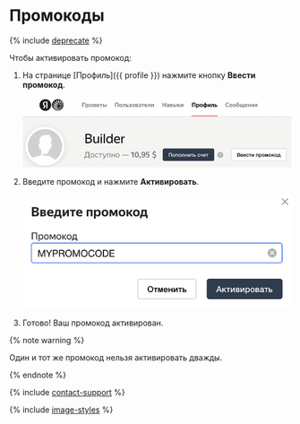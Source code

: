 # Промокоды

{% include [deprecate](../../_includes/deprecate.md) %}

Чтобы активировать промокод:

1. На странице [Профиль]({{ profile }}) нажмите кнопку **Ввести промокод**.

    ![](../_images/promocodes/find-promocode.png)

1. Введите промокод и нажмите **Активировать**.

    ![](../_images/promocodes/enter-promocode.png)

1. Готово! Ваш промокод активирован.

{% note warning %}

Один и тот же промокод нельзя активировать дважды.

{% endnote %}

{% include [contact-support](../_includes/contact-support.md) %}

{% include [image-styles](../../../_includes/image-styles-internal.md) %}